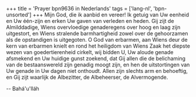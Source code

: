 +++
title = 'Prayer bpn9636 in Nederlands'
tags = ['lang-nl', 'bpn-unsorted']
+++
Mijn God, die ik aanbid en vereer! Ik getuig van Uw eenheid en Uw één-zijn en erken Uw gaven van verleden en heden. Gij zijt de Almilddadige, Wiens overvloedige genaderegens over hoog en laag zijn uitgestort, en Wiens stralende barmhartigheid zowel over de gehoorzamen als de opstandigen is uitgegoten.
O God van erbarmen, aan Wiens deur de kern van erbarmen knielt en rond het heiligdom van Wiens Zaak het diepste wezen van goedertierenheid cirkelt, wij bidden U, Uw aloude genade afsmekend en Uw huidige gunst zoekend, dat Gij allen die de belichaming van de bestaanswereld zijn genadig moogt zijn, en hen de uitstortingen van Uw genade in Uw dagen niet onthoudt.
Allen zijn slechts arm en behoeftig, en Gij zijt waarlijk de Albezitter, de Albeheerser, de Alvermogende.

-- Bahá'u'lláh
